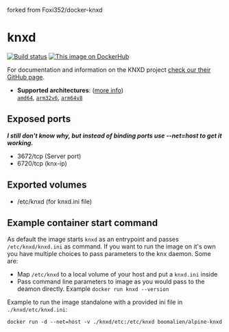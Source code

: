 forked from Foxi352/docker-knxd

# knxd
[![Build status](https://ci.appveyor.com/api/projects/status/bhma7tmx0eje73ao/branch/master?svg=true)](https://ci.appveyor.com/project/boomalien/alpine-knxd/branch/master)
[![This image on DockerHub](https://img.shields.io/docker/pulls/boomalien/alpine-knxd.svg)](https://hub.docker.com/r/boomalien/alpine-knxd/)

For documentation and information on the KNXD project [check our their GitHub page](https://github.com/knxd/knxd).

-	**Supported architectures**: ([more info](https://github.com/docker-library/official-images#architectures-other-than-amd64))  
	[`amd64`](https://hub.docker.com/r/amd64/alpine/), [`arm32v6`](https://hub.docker.com/r/arm32v6/alpine/), [`arm64v8`](https://hub.docker.com/r/arm64v8/alpine/)


## Exposed ports
***I still don't know why, but instead of binding ports use --net=host to get it working.***

* 3672/tcp (Server port)
* 6720/tcp (knx-ip)

## Exported volumes
* /etc/knxd (for knxd.ini file)

## Example container start command
As default the image starts `knxd` as an entrypoint and passes `/etc/knxd/knxd.ini` as command. If you want to run the image on it's own you have multiple choices to pass parameters to the knx daemon. Some are:

* Map `/etc/knxd` to a local volume of your host and put a `knxd.ini` inside
* Pass command line parameters to image as you would pass to the deamon directly. Example `docker run knxd --version`

Example to run the image standalone with a provided ini file in `./knxd/etc/knxd.ini`:

	docker run -d --net=host -v ./knxd/etc:/etc/knxd boomalien/alpine-knxd
